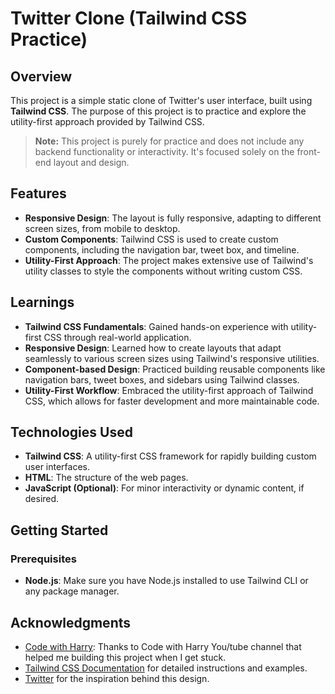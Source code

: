 # Twitter Clone (Tailwind CSS Practice)

## Overview

This project is a simple static clone of Twitter's user interface, built using **Tailwind CSS**. The purpose of this project is to practice and explore the utility-first approach provided by Tailwind CSS.

> **Note:** This project is purely for practice and does not include any backend functionality or interactivity. It's focused solely on the front-end layout and design.

## Features

- **Responsive Design**: The layout is fully responsive, adapting to different screen sizes, from mobile to desktop.
- **Custom Components**: Tailwind CSS is used to create custom components, including the navigation bar, tweet box, and timeline.
- **Utility-First Approach**: The project makes extensive use of Tailwind's utility classes to style the components without writing custom CSS.
  
## Learnings
- **Tailwind CSS Fundamentals**: Gained hands-on experience with utility-first CSS through real-world application.
- **Responsive Design**: Learned how to create layouts that adapt seamlessly to various screen sizes using Tailwind's responsive utilities.
- **Component-based Design**: Practiced building reusable components like navigation bars, tweet boxes, and sidebars using Tailwind classes.
- **Utility-First Workflow**: Embraced the utility-first approach of Tailwind CSS, which allows for faster development and more maintainable code.

## Technologies Used

- **Tailwind CSS**: A utility-first CSS framework for rapidly building custom user interfaces.
- **HTML**: The structure of the web pages.
- **JavaScript (Optional)**: For minor interactivity or dynamic content, if desired.

## Getting Started

### Prerequisites

- **Node.js**: Make sure you have Node.js installed to use Tailwind CLI or any package manager.

## Acknowledgments

- [Code with Harry](https://www.codewithharry.com/): Thanks to Code with Harry You/tube channel that helped me building this project when I get stuck.
- [Tailwind CSS Documentation](https://tailwindcss.com/docs) for detailed instructions and examples.
- [Twitter](https://twitter.com/) for the inspiration behind this design.

